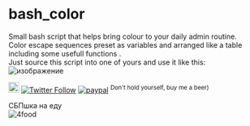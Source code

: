 # bash_color
Small bash script that helps bring colour to your daily admin routine.<br>
Color escape sequences preset as variables and arranged like a table including some usefull functions .<br>
Just source this script into one of yours and use it like this:<br>
![изображение](https://github.com/vaniacer/bash_color/assets/18072680/119b180f-eb84-45dd-bff5-fd4bf415b37c)

<a href="https://t.me/sshtobash"><img src="https://telegram.org/img/website_icon.svg" width="21"></a>
[![Twitter Follow](https://img.shields.io/twitter/follow/Vaniacer?style=social)](https://twitter.com/Vaniacer)
[![paypal](https://img.shields.io/badge/Donate-PayPal-green.svg)](https://paypal.me/sshto?locale.x=en_US) <sup>Don't hold yourself, buy me a beer)</sup>

СБПшка на еду<br/>
![4food](https://github.com/user-attachments/assets/db4500f2-3399-469c-995e-808b87c48f1e)
